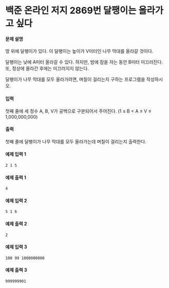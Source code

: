 # 백준 온라인 저지 2869번 달팽이는 올라가고 싶다

#### 문제 설명
땅 위에 달팽이가 있다. 이 달팽이는 높이가 V미터인 나무 막대를 올라갈 것이다.

달팽이는 낮에 A미터 올라갈 수 있다. 하지만, 밤에 잠을 자는 동안 B미터 미끄러진다. 또, 정상에 올라간 후에는 미끄러지지 않는다.

달팽이가 나무 막대를 모두 올라가려면, 며칠이 걸리는지 구하는 프로그램을 작성하시오.

#### 입력
첫째 줄에 세 정수 A, B, V가 공백으로 구분되어서 주어진다. (1 ≤ B < A ≤ V ≤ 1,000,000,000)

#### 출력
첫째 줄에 달팽이가 나무 막대를 모두 올라가는데 며칠이 걸리는지 출력한다.

#### 예제 입력 1
```
2 1 5
```

#### 예제 출력 1
```
4
```

#### 예제 입력 2
```
5 1 6
```

#### 예제 출력 2
```
2
```

#### 예제 입력 3
```
100 99 1000000000
```

#### 예제 출력 3
```
999999901
```